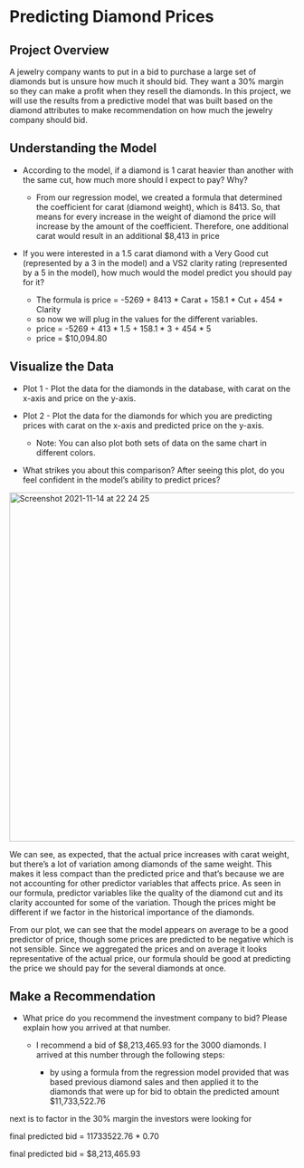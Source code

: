 # Predicting Diamond Prices

## Project Overview

A jewelry company wants to put in a bid to purchase a large set of diamonds but is unsure how much it should bid. They want a 30% margin so they can make a profit when they resell the diamonds. In this project, we will use the results from a predictive model that was built based on the diamond attributes to make recommendation on how much the jewelry company should bid.

## Understanding the Model

- According to the model, if a diamond is 1 carat heavier than another with the same cut, how much more should I expect to pay? Why? 

   * From our regression model, we created a formula that determined the coefficient for carat (diamond weight), which is 8413. So, that means for every increase in the weight of diamond the price will increase by the amount of the coefficient. Therefore, one additional carat would result in an additional $8,413 in price 

* If you were interested in a 1.5 carat diamond with a Very Good cut (represented by a 3 in the model) and a VS2 clarity rating (represented by a 5 in the model), how much would the model predict you should pay for it? 

   - The formula is price = -5269 + 8413 * Carat + 158.1 * Cut + 454 * Clarity 

   * so now we will plug in the values for the different variables.  

   + price = -5269 + 413 * 1.5 + 158.1 * 3 + 454 * 5 

   - price = $10,094.80 

## Visualize the Data  

- Plot 1 - Plot the data for the diamonds in the database, with carat on the x-axis and price on the y-axis.  

* Plot 2 - Plot the data for the diamonds for which you are predicting prices with carat on the x-axis and predicted price on the y-axis. 

   + Note: You can also plot both sets of data on the same chart in different colors. 

+ What strikes you about this comparison? After seeing this plot, do you feel confident in the model’s ability to predict prices? 

<img width="617" alt="Screenshot 2021-11-14 at 22 24 25" src="https://user-images.githubusercontent.com/68206315/141699243-17f58ec5-195f-482a-8adc-7ef5600901c7.png">

We can see, as expected, that the actual price increases with carat weight, but there’s a lot of variation among diamonds of the same weight. This makes it less compact than the predicted price and that’s because we are not accounting for other predictor variables that affects price. As seen in our formula, predictor variables like the quality of the diamond cut and its clarity accounted for some of the variation. Though the prices might be different if we factor in the historical importance of the diamonds. 
 
From our plot, we can see that the model appears on average to be a good predictor of price, though some prices are predicted to be negative which is not sensible. Since we aggregated the prices and on average it looks representative of the actual price, our formula should be good at predicting the price we should pay for the several diamonds at once. 

## Make a Recommendation 

* What price do you recommend the investment company to bid? Please explain how you arrived at that number. 

   - I recommend a bid of $8,213,465.93 for the 3000 diamonds. I arrived at this number through the following steps:  
 

      * by using a formula from the regression model provided that was based previous diamond sales and then applied it to the diamonds that were up for bid to obtain the predicted amount $11,733,522.76 

next is to factor in the 30% margin the investors were looking for 

final predicted bid = 11733522.76 * 0.70 

final predicted bid = $8,213,465.93
